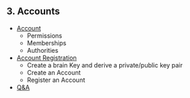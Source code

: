 ## 3. Accounts

- [Account](/developers/3_accounts/account_registration.md#contents)
   - Permissions
   - Memberships
   - Authorities
- [Account Registration](/developers/3_accounts/account_registration.md#contents)
   - Create a brain Key and derive a private/public key pair
   - Create an Account
   - Register an Account
- [Q&A](/developers/7_tutorials/01_QA.md#accounts)
